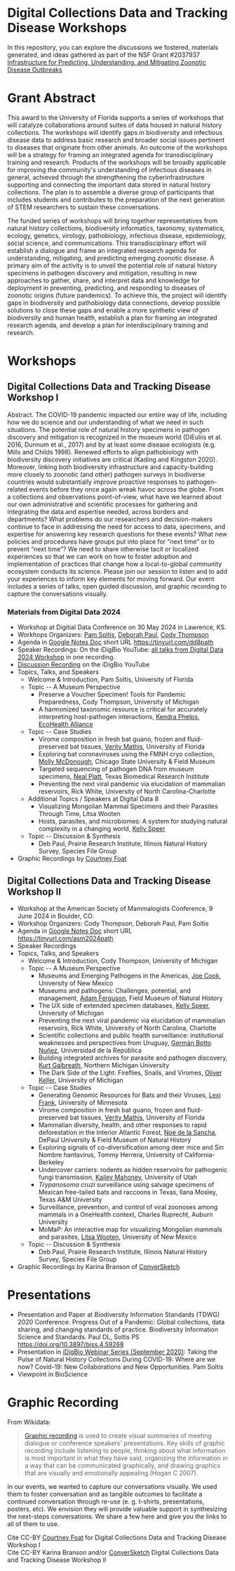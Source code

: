 # Digital Collections Data and Tracking Disease Workshops
In this repository, you can explore the discussions we fostered, materials generated, and ideas gathered as part of the NSF Grant #2037937 [Infrastructure for Predicting, Understanding, and Mitigating Zoonotic Disease Outbreaks](https://www.nsf.gov/awardsearch/showAward?AWD_ID=2037937)

# Grant Abstract
This award to the University of Florida supports a series of workshops that will catalyze collaborations around suites of data housed in natural history collections. The workshops will identify gaps in biodiversity and infectious disease data to address basic research and broader social issues pertinent to diseases that originate from other animals. An outcome of the workshops will be a strategy for framing an integrated agenda for transdisciplinary training and research. Products of the workshops will be broadly applicable for improving the community's understanding of infectious diseases in general, achieved through the strengthening the cyberinfrastructure supporting and connecting the important data stored in natural history collections. The plan is to assemble a diverse group of participants that includes students and contributes to the preparation of the next generation of STEM researchers to sustain these conversations.

The funded series of workshops will bring together representatives from natural history collections, biodiversity informatics, taxonomy, systematics, ecology, genetics, virology, pathobiology, infectious disease, epidemiology, social science, and communications. This transdisciplinary effort will establish a dialogue and frame an integrated research agenda for understanding, mitigating, and predicting emerging zoonotic disease. A primary aim of the activity is to unveil the potential role of natural history specimens in pathogen discovery and mitigation, resulting in new approaches to gather, share, and interpret data and knowledge for deployment in preventing, predicting, and responding to diseases of zoonotic origins (future pandemics). To achieve this, the project will identify gaps in biodiversity and pathobiology data connections, develop possible solutions to close these gaps and enable a more synthetic view of biodiversity and human health, establish a plan for framing an integrated research agenda, and develop a plan for interdisciplinary training and research.

# Workshops
## Digital Collections Data and Tracking Disease Workshop I
Abstract. The COVID-19 pandemic impacted our entire way of life, including how we do science and our understanding of what we need in such situations. The potential role of natural history specimens in pathogen discovery and mitigation is recognized in the museum world (DiEuliis et al. 2016, Dunnum et al., 2017) and by at least some disease ecologists (e.g. Mills and Childs 1998). Renewed efforts to align pathobiology with biodiversity discovery initiatives are critical (Kading and Kingston 2020). Moreover, linking both biodiversity infrastructure and capacity-building more closely to zoonotic (and other) pathogen surveys in biodiverse countries would substantially improve proactive responses to pathogen-related events before they once again wreak havoc across the globe. From a collections and observations point-of-view, what have we learned about our own administrative and scientific processes for gathering and integrating the data and expertise needed, across borders and departments? What problems do our researchers and decision-makers continue to face in addressing the need for access to data, specimens, and expertise for answering key research questions for these events? What new policies and procedures have groups put into place for “next time” or to prevent “next time”? We need to share otherwise tacit or localized experiences so that we can work on how to foster adoption and implementation of practices that change how a local-to-global community ecosystem conducts its science. Please join our session to listen and to add your experiences to inform key elements for moving forward. Our event includes a series of talks, open guided discussion, and graphic recording to capture the conversations visually.

### Materials from Digital Data 2024
- Workshop at Digitial Data Conference on 30 May 2024 in Lawrence, KS.
- Workhops Organizers: [Pam Soltis](https://orcid.org/0000-0001-9310-8659), [Deborah Paul](https://orcid.org/0000-0003-2639-7520), [Cody Thompson](https://orcid.org/0000-0002-6686-6056)
- Agenda in [Google Notes Doc](https://docs.google.com/document/d/1ml56nlXZ3E_kmsf0ksTJsXEtAKOhsRN3TjnABGbgusU/edit?usp=sharing) short URL https://tinyurl.com/dd8path
- Speaker Recordings: On the iDigBio YouTube: [all talks from Digital Data 2024 Workshop](https://youtu.be/0zMiYkaUBTI?feature=shared) in one recording.
- [Discussion Recording](https://youtu.be/1wzTsCwx0KY?feature=shared) on the iDigBio YouTube
- Topics, Talks, and Speakers
  - Welcome & Introduction, Pam Soltis, University of Florida
  - Topic -- A Museum Perspective
    - Preserve a Voucher Specimen! Tools for Pandemic Preparedness, Cody Thompson, University of Michigan
    - A harmonized taxonomic resource is critical for accurately interpreting host-pathogen interactions, [Kendra Phelps](https://orcid.org/0000-0002-3120-4802), [EcoHealth Alliance](https://www.ecohealthalliance.org/)
  - Topic -- Case Studies
    - Virome composition in fresh bat guano, frozen and fluid-preserved bat tissues, [Verity Mathis](https://orcid.org/0000-0001-6161-9606), University of Florida
    - Exploring bat coronaviruses using the FMNH cryo collection, [Molly McDonough](https://orcid.org/0000-0002-4890-7993), Chicago State University & Field Museum
    - Targeted sequencing of pathogen DNA from museum specimens, [Neal Platt](https://orcid.org/0000-0002-9754-5765), Texas Biomedical Research Institute
    - Preventing the next viral pandemic via elucidation of mammalian reservoirs, Rick White, University of North Carolina-Charlotte
  - Additional Topics / Speakers at Digital Data 8
    - Visualizing Mongolian Mammal Specimens and their Parasites Through Time, Litsa Wooten
    - Hosts, parasites, and microbiomes: A system for studying natural complexity in a changing world, [Kelly Speer](https://orcid.org/0000-0002-8775-7254)
  - Topic -- Discussion & Synthesis
    - Deb Paul, Prairie Research Institute, Illinois Natural History Survey, Species File Group
- Graphic Recordings by [Courtney Foat](https://www.linkedin.com/in/courtney-foat-56811134/)

## Digital Collections Data and Tracking Disease Workshop II
- Workshop at the American Society of Mammalogists Conference, 9 June 2024 in Boulder, CO.
- Workshop Organizers: Cody Thompson, Deborah Paul, Pam Soltis
- Agenda in [Google Notes Doc](https://docs.google.com/document/d/1Wjl2FAji-CJI4mizWgVc0f4-uwJ08UFVno9VPsRS2Q4/edit?usp=sharing) short URL https://tinyurl.com/asm2024path
- Speaker Recordings
- Topics, Talks, and Speakers
  - Welcome & Introduction, Cody Thompson, University of Michigan
  - Topic -- A Museum Perspective
    - Museums and Emerging Pathogens in the Americas, [Joe Cook](https://orcid.org/0000-0003-3985-0670), University of New Mexico
    - Museums and pathogens: Challenges, potential, and management, [Adam Ferguson](https://orcid.org/0000-0002-6931-6420), Field Museum of Natural History
    - The UX side of extended specimen databases, [Kelly Speer](https://orcid.org/0000-0002-8775-7254), University of Michigan
    - Preventing the next viral pandemic via elucidation of mammalian reservoirs, Rick White, University of North Carolina, Charlotte
    - Scientific collections and public health surveillance: institutional weaknesses and perspectives from Uruguay, [Germán Botto Nuñez](https://orcid.org/0000-0002-4055-9277), Universidad de la República
    - Building integrated archives for parasite and pathogen discovery, [Kurt Galbreath](https://orcid.org/0000-0002-8065-0833), Northern Michigan University
    - The Dark Side of the Light: Fireflies, Snails, and Viromes, [Oliver Keller](https://orcid.org/0000-0001-5067-3316), University of Michigan
  - Topic -- Case Studies
    - Generating Genomic Resources for Bats and their Viruses, [Lexi Frank](https://orcid.org/0009-0006-7736-4146), University of Minnesota
    - Virome composition in fresh bat guano, frozen and fluid-preserved bat tissues, [Verity Mathis](https://orcid.org/0000-0001-6161-9606), University of Florida
    - Mammalian diversity, health, and other responses to rapid deforestation in the Interior Atlantic Forest, [Noé de la Sancha](https://orcid.org/0000-0002-1342-5556), DePaul University & Field Museum of Natural History
    - Exploring signals of co-diversification among deer mice and Sin Nombre hantavirus, Tommy Herrera, University of California-Berkeley
    - Undercover carriers: rodents as hidden reservoirs for pathogenic fungi transmission, [Kailey Mahoney](https://orcid.org/0009-0002-0492-5687), University of Utah
    - _Trypanosoma cruzi_ surveillance using salvage specimens of Mexican free-tailed bats and raccoons in Texas, Ilana Mosley, Texas A&M University
    - Surveillance, prevention, and control of viral zoonoses among mammals in a OneHealth context, Charles Ruprecht, Auburn University
    - MoMaP: An interactive map for visualizing Mongolian mammals and parasites, [Litsa Wooten](https://orcid.org/0009-0009-5668-4775), University of New Mexico
  - Topic -- Discussion & Synthesis
    - Deb Paul, Prairie Research Institute, Illinois Natural History Survey, Species File Group
- Graphic Recordings by Karina Branson of [ConverSketch](https://www.conversketch.com/)

# Presentations
* Presentation and Paper at Biodiversity Information Standards (TDWG) 2020 Conference. Progress Out of a Pandemic: Global collections, data sharing, and changing standards of practice. Biodiversity Information Science and Standards. Paul DL, Soltis PS https://doi.org/10.3897/biss.4.59268
* Presentation in [iDigBio Webinar Series (September 2020)](https://www.idigbio.org/content/taking-pulse-natural-history-collections-during-covid-19-where-are-we-now): Taking the Pulse of Natural History Collections During COVID-19: Where are we now? Covid-19: New Collaborations and New Opportunities. Pam Soltis
* Viewpoint in BioScience

# Graphic Recording
From Wikidata: 
> [Graphic recording](https://en.wikipedia.org/wiki/Graphic_facilitation) is used to create visual summaries of meeting dialogue or conference speakers' presentations. Key skills of graphic recording include listening to people, thinking about what information is most important in what they have said, organizing the information in a way that can be communicated graphically, and drawing graphics that are visually and emotionally appealing.(Hogan C 2007).

In our events, we wanted to capture our conversations visually. We used them to foster conversation and as tangible outcomes to facilitate a continued conversation through re-use (e. g. t-shirts, presentations, posters, etc). We envision they will provide valuable support in synthesizing the next-steps conversations. We share a few here and give you the links to all of them to use.

Cite CC-BY [Courtney Foat](https://courtney-foat.squarespace.com/#/visual-recording/) for Digital Collections Data and Tracking Disease Workshop I  
Cite CC-BY Karina Branson and/or [ConverSketch](https://www.conversketch.com/) Digital Collections Data and Tracking Disease Workshop II




